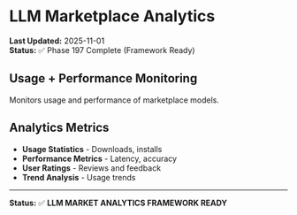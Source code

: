 # LLM Marketplace Analytics

**Last Updated:** 2025-11-01  
**Status:** ✅ Phase 197 Complete (Framework Ready)

## Usage + Performance Monitoring

Monitors usage and performance of marketplace models.

## Analytics Metrics

- **Usage Statistics** - Downloads, installs
- **Performance Metrics** - Latency, accuracy
- **User Ratings** - Reviews and feedback
- **Trend Analysis** - Usage trends

---

**Status:** ✅ **LLM MARKET ANALYTICS FRAMEWORK READY**
